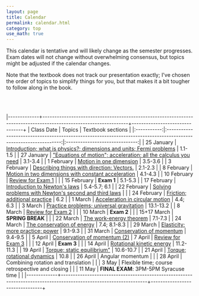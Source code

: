 ```yaml
---
layout: page
title: Calendar
permalink: calendar.html
category: top 
use_math: true
---
```


    
This calendar is tentative and will likely change as the semester progresses. Exam dates will not change without overwhelming consensus, but topics might be adjusted if the calendar changes.

Note that the textbook does not track our presentation exactly; I've chosen the order of topics to simplify things for you, but that makes it a bit tougher to follow along in the book.

<br><br>

|-------------+------------------------------------------------------------------------------------------------------------------+--------------------------------+
| Class Date  | Topics                                                                                                           | Textbook sections              |
|:-----------:|:----------------------------------------------------------------------------------------------------------------:|:------------------------------:|
| 25 January  | <a href="slides/lec1/lecture1.pdf">Introduction; what is physics?; dimensions and units; Fermi problems</a>                                             | 1.1-1.5                        |
| 27 January  | <a href="slides/lec2/lecture2.pdf">"Equations of motion"; acceleration; all the calculus you need</a>                                                   | 3.1-3.4                        |
|  1 February | <a href="slides/lec3/lecture3.pdf">Motion in one dimension</a>                                                                                          | 3.5-3.6                        |
|  3 February | <a href="slides/lec4/lecture4.pdf">Describing things with direction: Vectors.</a>                                                                       | 2.1-2.3                        |
|  8 February | <a href="slides/lec5/lecture5.pdf">Motion in two dimensions with constant acceleration</a>                                                                                                | 4.1-4.3                        |
| 10 February | <a href="slides/lec6/lecture6.pdf">Review for Exam 1</a>                                                                                                |                                |
| 15 February | **Exam 1**                                                                                                       | 5.1-5.3                        |
| 17 February | <a href="slides/lec7/lecture7.pdf">Introduction to Newton's laws</a>                                                                              | 5.4-5.7; 6.1                   |
| 22 February | <a href="slides/lec8/lecture8.pdf">Solving problems with Newton's second and third laws</a>                                                             |                                |
| 24 February | <a href="slides/lec9/lecture9.pdf">Friction; additional practice</a>                                                                                    | 6.2                            |
| 1  March    | <a href="slides/lec10/lec10.pdf">Acceleration in circular motion</a>                                                                                  | 4.4; 6.3                       |
| 3  March    | <a href="slides/lec11/lecture11.pdf">Practice problems; universal gravitation</a>                                                                         | 13.1-13.2                      |
| 8  March    | <a href="slides/lec12/lecture12.pdf">Review for Exam 2</a>                                                                                                |                                |
| 10 March    | **Exam 2**                                                                                                       |                                |
| 15+17 March | **SPRING BREAK**                                                                                                 |                                |
| 22 March    | <a href="slides/lec13/lec13.pdf">The work-energy theorem</a>                                                                                          | 7.1-7.3                        |
| 24 March    | <a href="slides/lec14/lec14.pdf">The conservation of energy</a>                                                                                       | 7.4; 8.1-8.3                   |
| 29 March    | <a href="slides/lec15/lec15.pdf">Elasticity; more practice; power</a>                                            | 9.1-9.3                        | 
| 31 March    | <a href="slides/lec16/lec16.pdf">Conservation of momentum</a>                                                                       | 9.4-9.5                        |
| 5  April    | <a href="slides/lec17/lec17.pdf">Conservation of momentum (2)</a>
| 7  April    | <a href="slides/lec18/lec18.pdf">Review for Exam 3</a>                                                                                                |                                |
| 12 April    | **Exam 3**                                                                                                       |                                |
| 14 April    | <a href="slides/lec19/lecture19.pdf">Rotational kinetic energy</a>                                                                                       | 11.2-11.3                      |
| 19 April    | <a href="slides/lec20/lecture20.pdf">Torque; static equilibrium"</a>                                                                                     | 10.6-10.7                      |
| 21 April    | <a href="slides/lec21/lecture21.pdf">Torque; rotational dynamics</a>                                                                                       | 10.8                           |
| 26 April    | Angular momentum                                                                                  |                                |
| 28 April    | Combining rotation and translation                                                                               |                                | 
| 3  May      | Flexible time; course retrospective and closing                                                                  |                                |
| 11 May      | **FINAL EXAM**: 3PM-5PM Syracuse time                                                                            |                                |
|-------------+------------------------------------------------------------------------------------------------------------------+--------------------------------+




